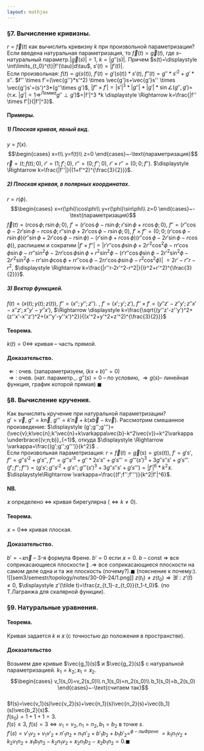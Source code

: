 ```yaml
---  
layout: mathjax  
---  
```


### §7. Вычисление кривизны. 
$r=\vec{f}(t)$ как вычислить кривизну $k$ при произвольной параметризации?  
Если введена натуральная параметризация, то $\vec{f}(t)=\vec{g}(t)$, где $s$–натуральный параметр.$|\vec{g}(s)|=1$, $k=|g''(s)|$. Причем $s(t)=\displaystyle \int\limits_{t_0}^{t}|f'(\tau)|d\tau$, $s'(t)=|f'(t)|$.  
Если произвольная: $f(t)=g(s(t))$, $f'(t)=g'(s(t))* s'(t)$, $f''(t)=g''*s'^2+g'*s''$. $f'' \times f'=(\vec{g''}*s'^2) \times \vec{g'}s+\vec{g'}s'' \times \vec{g'}s'=(s')^3*(g''\times g')$, $|f'' \times f'|=|s'|^3*|g''|*|g'|*\sin \angle(g'',g')=$(т.к. $|g'|=1\Rightarrow ^{Лемма} g''\perp g'$)$=|f'|^3 *k \displaystyle \Rightarrow k=\frac{|f'' \times f'|}{|f'|^3}$.  
#### Примеры. 
##### 1) Плоская кривая, явный вид.  
$y=f(x)$.  
$$\begin{cases}
x=t\\
y=f(t)\\
z=0
\end{cases}~-\text{параметризация}$$ 
$\vec{r}=(t;f(t);0)$, $r'=(1;f';0)$, $r''=(0;f'';0)$, $r' \times r''=(0;0;f'')$. $\displaystyle \Rightarrow k=\frac{|f''|}{(1+f'^2)^{\frac{3}{2}}}$.  
##### 2) Плоская кривая, в  полярных координатах. 
$r=r(\phi)$.  
$$\begin{cases}
x=r(\phi)\cos\phi\\
y=r(\phi)\sin\phi\\
z=0
\end{cases}~-\text{параметризация}$$ 
$\vec{f}(t)=(r\cos\phi;r\sin\phi;0)$, $f'=(r'\cos\phi - r\sin \phi; r'\sin \phi +r\cos\phi;0)$,   $f''=(r'' \cos \phi-2r' \sin \phi-r\cos \phi; r''\sin\phi+2r'\cos\phi-r\sin\phi;0)$,   $f' \times f''=(0;0;(r'\cos\phi-r\sin\phi)(r''\sin\phi+2r'\cos\phi-r\sin\phi)-(r'\sin\phi+r\cos\phi)(r''\cos\phi-2r'\sin\phi-r\cos\phi))$, распишем и сократим  $|f' \times f''|=|r'r''\cos\phi\sin\phi+2r'^2\cos^2\phi-rr'\cos \phi\sin\phi - rr''\sin^2\phi-2rr'\cos\phi\sin\phi+r^2\sin^2\phi-(r'r''\cos\phi\sin\phi-2r'^2\sin^2\phi-2r'^2\sin^2\phi-rr'\sin\phi\cos\phi+rr''\cos\phi-2rr'\cos\phi\sin\phi-r^2\cos^2\phi)|$ $=2r'-r''r-r^2$, $\displaystyle \Rightarrow k=\frac{|r''r-2r'^2-r^2|}{(r^2+r'^2)^{\frac{3}{2}}}$.  
##### 3) Вектор функцией. 
$f(t)=(x(t);y(t);z(t))$, $f''=(x'';y'';z'')$. , $f'=(x';y';z')$,   $f'' \times f'=(y''z'-z''y'; z''x'-x''z';x''y'-y''x')$, $\Rightarrow \displaystyle k=\frac{\sqrt{(y''z'-z''y')^2+(z''x'-x''z')^2+(x''y'-y''x')^2}}{(x'^2+y'^2+z'^2)^{\frac{3}{2}}}$ 
#### Теорема.   
$k(t)=0 \iff$ кривая – часть прямой.  
#### Доказательство. 
$\Leftarrow :$ очев. (запараметризуем, $(kx+b)''=0$)  
$\Rightarrow :$ очев. (нат. параметр.,. $g''(s)=0$ – по условию, $\Rightarrow g(s)$– линейная функция, график которой прямая) $\blacksquare$  
### §8. Вычисление кручения. 
Как вычислять кручение при натуральной параметризации?  
$g'=\vec{v}$, $g''=k\vec{n}$, $g'''=k'\vec{n}+k(\varkappa\vec{b}-k\vec{v})$. 
Рассмотрим смешанное произведение: $\displaystyle (g';g'';g''')=(\vec{v};k\vec{n};k'\vec{n}+k\varkappa\vec{b}-k^2\vec{v})=k^2\varkappa \underbrace{(v;n;b)}_{=1}$,   откуда $\displaystyle \Rightarrow \varkappa=\frac{(g';g'';g''')}{k^2}$ .  
Если произвольная параметризация:
$r=\vec{f}(t)=\vec{g}(s)=g(s(t))$, $f'=g's'$, $f''=g''s'^2+g's''$,   $f'''=g'''s'^3+g''*2s's''+g's'''=g'''(s')^3+3g''s''s'+g's'''$.  
$(f';f'';f''')=(g's';g''s'^2+g's'';g'''(s')^3+3g''s''s'+g's''')=|f'|^6*k^2\varkappa$.  
$\displaystyle\Rightarrow \varkappa=\frac{(f';f'';f''')}{k^2|f'|^6}$.  
#### NB. 
$\varkappa$ определено $\iff$ кривая бирегулярна ($\iff k\not=0$).  
#### Теорема. 
$\varkappa=0 \iff$ кривая плоская.  
#### Доказательство. 
$b'=-\varkappa \vec{n}$ – 3-я формула Френе. $b'=0$ если $\varkappa =0$. $b$ – const $\Rightarrow$ все соприкасающиеся плоскости $\parallel$ .$\Rightarrow$ все соприкасающиеся плоскости на самом деле одна и та же плоскость (почему?).$\blacksquare$ 
(пояснение к почему:). 
![[sem3/semestr/topology/notes/30-09-24/1.png]]
$\displaystyle z(t_1)\not=z(t_0) \Rightarrow \exists \tilde t:z'(\tilde t)\not=0$, $\displaystyle z'(\tilde t)=\frac{z_{t_1}-z_{t_0}}{t_1-t_0}$. (по Т.Лагранжа для скалярной функции).  
### §9. Натуральные уравнения. 
#### Теорема. 
Кривая задается $k$ и $\varkappa$ (с точностью до положения в пространстве).  
#### Доказательство   
Возьмем две кривые $\vec{g_1}(s)$ и $\vec{g_2}(s)$ с натуральной параметризацией. $k_1=k_2; \varkappa_1=\varkappa_2$.  
$$\begin{cases}
v_1(s_0)=v_2(s_0)\\
n_1(s_0)=n_2(s_0)\\
b_1(s_0)=b_2(s_0)
\end{cases}~-\text{считаем так}$$  
$f(s)=\vec{v_1}(s)\vec{v_2}(s)+\vec{n_1}(s)\vec{n_2}(s)+\vec{b_1}(s)\vec{b_2}(s)$.  
$f(s_0)=1+1+1=3$.   
$f(s)\leq 3$, $f(s)=3 \iff v_1=v_2,n_1=n_2,b_1=b_2$ в точке $s$.  
$\displaystyle f'(s)=v'_1 v_2+v_1 v'_2+n'_1 n_2+n_1 n'_2 + b'_1 b_2+b_1 b'_2 {=}^{ф-лы Френе}$ $=k_1 n_1 v_2+k_2 v_1 n_2+ \varkappa_1 b_1 n_2- k_2n_1v_2+\varkappa_2 n_1 b_2- \varkappa_2 b_1 n_2=0$.$\blacksquare$ 
